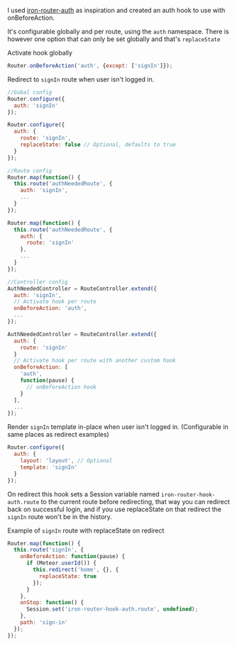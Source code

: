 I used [iron-router-auth](https://github.com/XpressiveCode/iron-router-auth) as inspiration and created an auth hook to use with onBeforeAction.

It's configurable globally and per route, using the ```auth``` namespace.
There is however one option that can only be set globally and that's ```replaceState```

Activate hook globally
```js
Router.onBeforeAction('auth', {except: ['signIn']});
```

Redirect to ```signIn``` route when user isn't logged in.

```js
//Gobal config
Router.configure({
  auth: 'signIn'
});

Router.configure({
  auth: {
    route: 'signIn',
    replaceState: false // Optional, defaults to true
  }
});

//Route config
Router.map(function() {
  this.route('authNeededRoute', {
    auth: 'signIn',
    ...
  }
});

Router.map(function() {
  this.route('authNeededRoute', {
    auth: {
      route: 'signIn'
    },
    ...
  }
});

//Controller config
AuthNeededController = RouteController.extend({
  auth: 'signIn',
  // Activate hook per route
  onBeforeAction: 'auth',
  ...
});

AuthNeededController = RouteController.extend({
  auth: {
    route: 'signIn'
  }
  // Activate hook per route with another custom hook
  onBeforeAction: [
    'auth',
    function(pause) {
      // onBeforeAction hook
    }
  ],
  ...
});
```
Render ```signIn``` template in-place when user isn't logged in. (Configurable in same places as redirect examples)
```js
Router.configure({
  auth: {
    layout: 'layout', // Optional
    template: 'signIn'
  }
});
```

On redirect this hook sets a Session variable named ```iron-router-hook-auth.route``` to the current route before redirecting, that way you can redirect back on successful login, and if you use replaceState on that redirect the ```signIn``` route won't be in the history.

Example of ```signIn``` route with replaceState on redirect
```js
Router.map(function() {
  this.route('signIn', {
    onBeforeAction: function(pause) {
      if (Meteor.userId()) {
        this.redirect('home', {}, {
          replaceState: true
        });
      }
    },
    onStop: function() {
      Session.set('iron-router-hook-auth.route', undefined);
    },
    path: 'sign-in'
  });
});
```
